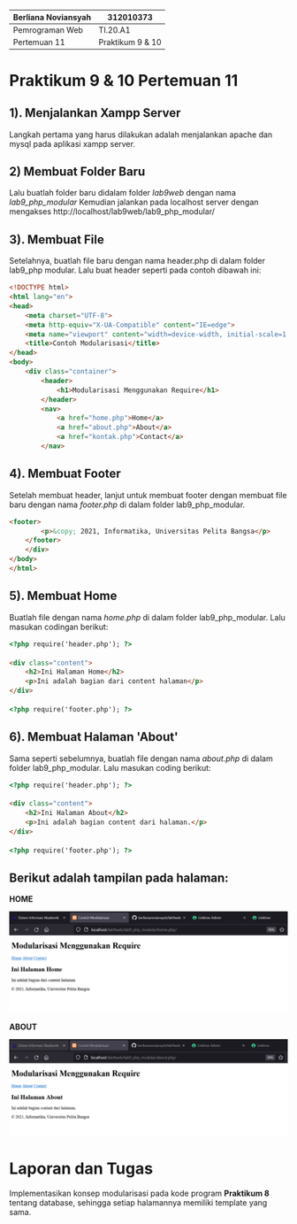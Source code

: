 |  Berliana Noviansyah  |      312010373     |
|-----------------------|--------------------|
|    Pemrograman Web    |      TI.20.A1      |
|     Pertemuan 11      |  Praktikum 9 & 10  |

# Praktikum 9 & 10 Pertemuan 11

## 1). Menjalankan Xampp Server

Langkah pertama yang harus dilakukan adalah menjalankan apache dan mysql pada aplikasi xampp server.


## 2) Membuat Folder Baru

Lalu buatlah folder baru didalam folder *lab9web* dengan nama *lab9_php_modular*
Kemudian jalankan pada localhost server dengan mengakses http://localhost/lab9web/lab9_php_modular/


## 3). Membuat File

Setelahnya, buatlah file baru dengan nama header.php di dalam folder lab9_php modular. Lalu buat header seperti pada contoh dibawah ini:

```html
<!DOCTYPE html>
<html lang="en">
<head>
    <meta charset="UTF-8">
    <meta http-equiv="X-UA-Compatible" content="IE=edge">
    <meta name="viewport" content="width=device-width, initial-scale=1.0">
    <title>Contoh Modularisasi</title>
</head>
<body>
    <div class="container">
        <header>
            <h1>Modularisasi Menggunakan Require</h1>
        </header>
        <nav>
            <a href="home.php">Home</a>
            <a href="about.php">About</a>
            <a href="kontak.php">Contact</a>
        </nav>
```

## 4). Membuat Footer

Setelah membuat header, lanjut untuk membuat footer dengan membuat file baru dengan nama *footer.php* di dalam folder lab9_php_modular.

```html
<footer>
        <p>&copy; 2021, Informatika, Universitas Pelita Bangsa</p>
    </footer>
    </div>
</body>
</html>
```


## 5). Membuat Home

Buatlah file dengan nama *home.php* di dalam folder lab9_php_modular. Lalu masukan codingan berikut:

```html
<?php require('header.php'); ?>

<div class="content">
    <h2>Ini Halaman Home</h2>
    <p>Ini adalah bagian dari content halaman</p>
</div>

<?php require('footer.php'); ?>
```


## 6). Membuat Halaman 'About'

Sama seperti sebelumnya, buatlah file dengan nama *about.php* di dalam folder lab9_php_modular. Lalu masukan coding berikut:

```html
<?php require('header.php'); ?>

<div class="content">
    <h2>Ini Halaman About</h2>
    <p>Ini adalah bagian content dari halaman.</p>
</div>

<?php require('footer.php'); ?>
```


## Berikut adalah tampilan pada halaman:

**HOME**

![Halaman_Home](img/home.png)



**ABOUT**

![Halaman_About](img/about.png)



# Laporan dan Tugas

Implementasikan konsep modularisasi pada kode program **Praktikum 8** tentang database, sehingga setiap halamannya memiliki template yang sama.